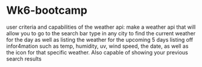 # Wk6-bootcamp

user criteria and capabilities of the weather api:
make a weather api that will allow you to go 
to the search bar type in any city to find the current
weather for the day as well as listing the weather
for the upcoming 5 days
listing off infor4mation such as temp, humidity,
uv, wind speed, the date, as well as the icon
for that specific weather.
Also capable of showing your previous search results

